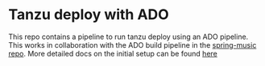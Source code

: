 # Tanzu deploy with ADO

This repo contains a pipeline to run tanzu deploy using an ADO pipeline. This works in collaboration with the ADO build pipeline in the [spring-music repo](). More detailed docs on the initial setup can be found [here](https://github.com/cpage-pivotal/tanzu-deploy-ado-pipeline)



